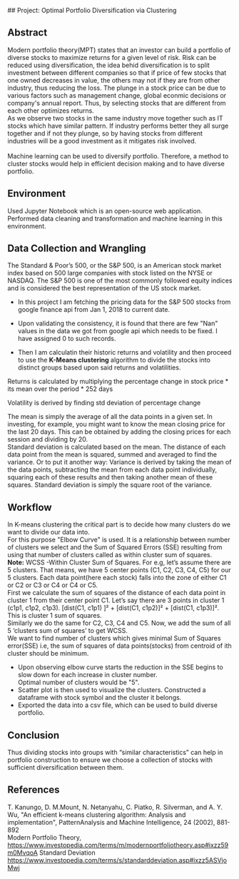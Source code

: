 ## Project: Optimal Portfolio Diversification via Clustering

## Abstract
Modern portfolio theory(MPT) states that an investor can build a portfolio of diverse stocks to maximize returns for a given level of risk.
Risk can be reduced using diversification, the idea behid diversification is to split investment between different companies so that if  price of few stocks that one owned decreases in value, the others may not if they are from other industry, thus reducing the loss.
The plunge in a stock price can be due to various factors such as management change, global econmic decisions or company's annual report. Thus, by selecting stocks that are different from each other optimizes returns. <br/>
As we observe two stocks in the same industry move together such as IT stocks which have similar pattern. If industry performs better they all surge together and if not they plunge, so by having stocks from different industries will be a good investment as it mitigates risk involved.<br/>
<br/>Machine learning can be used to diversify portfolio. Therefore, a method to cluster stocks would help in efficient decision making and to have diverse portfolio.

## Environment
Used Jupyter Notebook which is an open-source web application.
Performed data cleaning and transformation and machine learning in this environment.

## Data Collection and Wrangling
The Standard & Poor’s 500, or the S&P 500, is an American stock market index based on 500
large companies with stock listed on the NYSE or NASDAQ. The S&P 500 is one of the most
commonly followed equity indices and is considered the best representation of the US stock market.<br/>
  *  In this project I am fetching the pricing data for the S&P 500 stocks from google finance api from Jan 1, 2018 to current date.<br/>

  * Upon validating the consistency, it is found that there are few "Nan" values in the data we got from google api which needs to be fixed. I have assigned 0 to such records.<br/>
  * Then I am calculatin their historic returns and volatility and then proceed to use the **K-Means clustering**
algorithm to divide the stocks into distinct groups based upon said returns and volatilities.

Returns is calculated by multiplying the percentage change in stock price * its mean over the period * 252 days

Volatility is derived by finding std deviation of percentage change 

The mean is simply the average of all the data points in a given set. In investing, for example, you might want to know the mean closing price for the last 20 days. This can be obtained by adding the closing prices for each session and dividing by 20. <br/>
Standard deviation is calculated based on the mean. The distance of each data point from the mean is squared, summed and averaged to find the variance. Or to put it another way: Variance is derived by taking the mean of the data points, subtracting the mean from each data point individually, squaring each of these results and then taking another mean of these squares. Standard deviation is simply the square root of the variance.<br/>

## Workflow
In K-means clustering the critical part is to decide how many clusters do we want to divide our data into.<br/>
For this purpose "Elbow Curve" is used. It is a relationship between number of clusters we select and
the Sum of Squared Errors (SSE) resulting from using that number of clusters called as within cluster sum of squares.<br/>
**Note:** WCSS -Within Cluster Sum of Squares. For e.g, let’s assume there are 5 clusters. That means, we have 5 center points (C1, C2, C3, C4, C5) for our 5 clusters.
Each data point(here each stock) falls into the zone of either C1 or C2 or C3 or C4 or C4 or C5. <br/>
First we calculate the sum of squares of the distance of each data point in cluster 1 from their 
center point C1. Let’s say there are 3 points in cluster 1 (c1p1, c1p2, c1p3).
[dist(C1, c1p1) ]² + [dist(C1, c1p2)]² + [dist(C1, c1p3)]². This is cluster 1 sum of squares.<br/>
Similarly we do the same for C2, C3, C4 and C5. Now, we add the sum of all 5 ‘clusters sum of squares’ to get WCSS.
<br/>
We want to find number of clusters which gives minimal Sum of Squares error(SSE) i.e, the sum of squares of data points(stocks) from centroid  of ith cluster should be minimum.
  * Upon observing elbow curve starts the reduction in the SSE begins to slow down for each increase in cluster number. <br/>
   Optimal number of clusters would be "5".<br/>
  * Scatter plot is then used to visualize the clusters. Constructed a dataframe with stock symbol and the cluster it belongs.<br/>
  * Exported the data into a csv file, which can be used to build diverse portfolio.

## Conclusion
Thus dividing stocks into groups with “similar characteristics” can help in portfolio construction to 
ensure we choose a collection of stocks with sufficient diversification between them. 



## References
T. Kanungo, D. M.Mount, N. Netanyahu, C. Piatko, R. Silverman, and A. Y. Wu, "An efficient k-means clustering algorithm: Analysis and implementation", PatternAnalysis
and Machine Intelligence, 24 (2002), 881-892<br/>
Modern Portfolio Theory, https://www.investopedia.com/terms/m/modernportfoliotheory.asp#ixzz59m0MvqoA 
Standard Deviation https://www.investopedia.com/terms/s/standarddeviation.asp#ixzz5ASVjoMwj 

